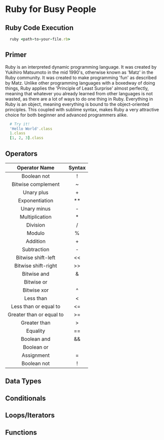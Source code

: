 # Ruby for Busy People
## Ruby Code Execution
```ruby
  ruby <path-to-your-file.rb>
```
## Primer
Ruby is an interpreted dynamic programming language. It was created by Yukihiro Matsumoto in the mid 1990's, otherwise known as 'Matz' in the Ruby community. It was created to make programming 'fun' as described by Matz. Unlike other programming languages with a boxedway of doing things, Ruby applies the 'Principle of Least Surprise' almost perfectly, meaning that whatever you already learned from other languages is not wasted, as there are a lot of ways to do one thing in Ruby. Everything in Ruby is an object, meaning everything is bound to the object-oriented principles. This coupled with sublime syntax, makes Ruby a very attractive choice for both beginner and advanced programmers alike.
```ruby
  # Try it!
  'Hello World'.class
  1.class
  [1, 2, 3].class
```
## Operators
| Operator Name            | Syntax  |
|:------------------------:|:-------:|
| Boolean not              |    !    |
| Bitwise complement       |    ~    |
| Unary plus               |    +    |
| Exponentiation           |    **   |
| Unary minus              |    -    |
| Multiplication           |    *    |
| Division                 |    /    |
| Modulo                   |    %    |
| Addition                 |    +    |
| Subtraction              |    -    |
| Bitwise shift-left       |    <<   |
| Bitwise shift-right      |    >>   |
| Bitwise and              |    &    |
| Bitwise or	             |    |    |
| Bitwise xor              |    ^    |
| Less than                |    <    |
| Less than or equal to	   |    <=   |
| Greater than or equal to |    >=   |
| Greater than             |    >    |
| Equality	               |    ==   |
| Boolean and              |    &&   |
| Boolean or               |    ||   |
| Assignment               |    =    |
| Boolean not              |    !    |
## Data Types
## Conditionals
## Loops/Iterators
## Functions
